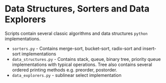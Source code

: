 # Data Structures, Sorters and Data Explorers

Scripts contain several classic algorithms and data structures `python` implementations.
- `sorters.py` - Contains merge-sort, bucket-sort, radix-sort and insert-sort implementations
- `data_structures.py` - Contains stack, queue, binary tree, priority queue implementations with typical operations. Tree also contains several ordered printing methods e.g. preorder, postorder.
- `data_explorers.py` - sublinear select implementation
